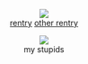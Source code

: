 <div align="center">

![](https://komarev.com/ghpvc/?username=yaoidemon&label=hi+friends&style=flat&color=c57a7f&base=4000&abbreviated=true)  
[rentry](https://rentry.co/prsk) [other rentry](https://rentry.co/sern)  

![](https://file.garden/aDT0Ck-AL1_uKJ4P/misc/pals)  
my stupids
